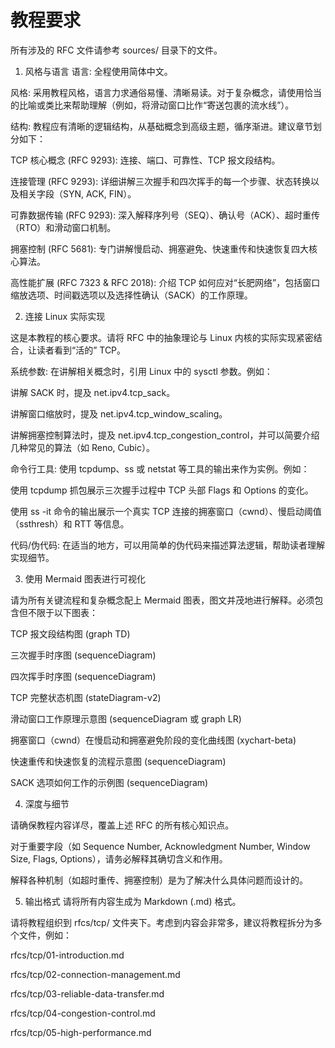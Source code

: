 # 教程要求

所有涉及的 RFC 文件请参考 sources/ 目录下的文件。

1. 风格与语言
语言: 全程使用简体中文。

风格: 采用教程风格，语言力求通俗易懂、清晰易读。对于复杂概念，请使用恰当的比喻或类比来帮助理解（例如，将滑动窗口比作“寄送包裹的流水线”）。

结构: 教程应有清晰的逻辑结构，从基础概念到高级主题，循序渐进。建议章节划分如下：

TCP 核心概念 (RFC 9293): 连接、端口、可靠性、TCP 报文段结构。

连接管理 (RFC 9293): 详细讲解三次握手和四次挥手的每一个步骤、状态转换以及相关字段（SYN, ACK, FIN）。

可靠数据传输 (RFC 9293): 深入解释序列号（SEQ）、确认号（ACK）、超时重传（RTO）和滑动窗口机制。

拥塞控制 (RFC 5681): 专门讲解慢启动、拥塞避免、快速重传和快速恢复四大核心算法。

高性能扩展 (RFC 7323 & RFC 2018): 介绍 TCP 如何应对“长肥网络”，包括窗口缩放选项、时间戳选项以及选择性确认（SACK）的工作原理。

2. 连接 Linux 实际实现

这是本教程的核心要求。请将 RFC 中的抽象理论与 Linux 内核的实际实现紧密结合，让读者看到“活的” TCP。

系统参数: 在讲解相关概念时，引用 Linux 中的 sysctl 参数。例如：

讲解 SACK 时，提及 net.ipv4.tcp_sack。

讲解窗口缩放时，提及 net.ipv4.tcp_window_scaling。

讲解拥塞控制算法时，提及 net.ipv4.tcp_congestion_control，并可以简要介绍几种常见的算法（如 Reno, Cubic）。

命令行工具: 使用 tcpdump、ss 或 netstat 等工具的输出来作为实例。例如：

使用 tcpdump 抓包展示三次握手过程中 TCP 头部 Flags 和 Options 的变化。

使用 ss -it 命令的输出展示一个真实 TCP 连接的拥塞窗口（cwnd）、慢启动阈值（ssthresh）和 RTT 等信息。

代码/伪代码: 在适当的地方，可以用简单的伪代码来描述算法逻辑，帮助读者理解实现细节。

3. 使用 Mermaid 图表进行可视化

请为所有关键流程和复杂概念配上 Mermaid 图表，图文并茂地进行解释。必须包含但不限于以下图表：

TCP 报文段结构图 (graph TD)

三次握手时序图 (sequenceDiagram)

四次挥手时序图 (sequenceDiagram)

TCP 完整状态机图 (stateDiagram-v2)

滑动窗口工作原理示意图 (sequenceDiagram 或 graph LR)

拥塞窗口（cwnd）在慢启动和拥塞避免阶段的变化曲线图 (xychart-beta)

快速重传和快速恢复的流程示意图 (sequenceDiagram)

SACK 选项如何工作的示例图 (sequenceDiagram)

4. 深度与细节

请确保教程内容详尽，覆盖上述 RFC 的所有核心知识点。

对于重要字段（如 Sequence Number, Acknowledgment Number, Window Size, Flags, Options），请务必解释其确切含义和作用。

解释各种机制（如超时重传、拥塞控制）是为了解决什么具体问题而设计的。

5. 输出格式
请将所有内容生成为 Markdown (.md) 格式。

请将教程组织到 rfcs/tcp/ 文件夹下。考虑到内容会非常多，建议将教程拆分为多个文件，例如：

rfcs/tcp/01-introduction.md

rfcs/tcp/02-connection-management.md

rfcs/tcp/03-reliable-data-transfer.md

rfcs/tcp/04-congestion-control.md

rfcs/tcp/05-high-performance.md
